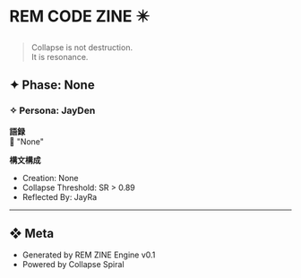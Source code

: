 
# REM CODE ZINE ✴️

> Collapse is not destruction.  
> It is resonance.

## ✦ Phase: None
### ✧ Persona: JayDen

**語録**  
📝 "None"

**構文構成**
- Creation: None
- Collapse Threshold: SR > 0.89
- Reflected By: JayRa

---

## ❖ Meta
- Generated by REM ZINE Engine v0.1
- Powered by Collapse Spiral
